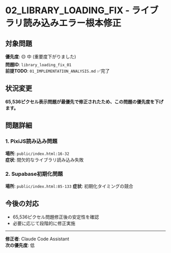 # 02_LIBRARY_LOADING_FIX - ライブラリ読み込みエラー根本修正

## 対象問題
**優先度**: 🟡 中 (重要度下がりました)  
**問題ID**: `library_loading_fix_01`  
**前提TODO**: `01_IMPLEMENTATION_ANALYSIS.md` ✅完了

## 状況変更
**65,536ピクセル表示問題が最優先で修正されたため、この問題の優先度を下げます。**

## 問題詳細

### 1. PixiJS読み込み問題
**場所**: `public/index.html:16-32`  
**症状**: 間欠的なライブラリ読み込み失敗

### 2. Supabase初期化問題  
**場所**: `public/index.html:85-133`
**症状**: 初期化タイミングの競合

## 今後の対応
- 65,536ピクセル問題修正後の安定性を確認
- 必要に応じて段階的に修正実施

---

**修正者**: Claude Code Assistant  
**次の優先度**: 低